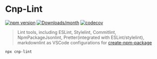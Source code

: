 # Cnp-Lint

[![npm version][npm-img]][npm-url]
[![Downloads/month][download-img]][download-url]
[![codecov][codecov-img]][codecov-url]

> Lint tools, including ESLint, Stylelint, Commitlint, NpmPackageJsonlint, Pretter(integrated with ESLint/stylelint), markdownlint as VSCode configurations for [create-npm-package](https://github.com/hsuehic/create-npm-packages/blob/main/packages/create-npm-packages/README.md)

```bash
npx cnp-lint
```

[npm-img]: https://img.shields.io/npm/v/cnp-lint.svg
[npm-url]: https://www.npmjs.com/package/cnp-lint
[download-img]: https://img.shields.io/npm/dm/cnp-lint.svg
[download-url]: http://www.npmtrends.com/cnp-lint
[codecov-img]: https://codecov.io/gh/hsuehic/create-npm-packages/branch/main/graph/badge.svg?token=38H26EP6UM
[codecov-url]: https://codecov.io/gh/hsuehic/create-npm-packages
